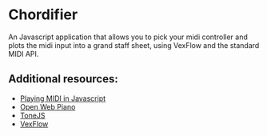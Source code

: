 # Chordifier

An Javascript application that allows you to pick your midi controller and plots the midi input into a grand staff sheet, using VexFlow and the standard MIDI API.

## Additional resources:

- [Playing MIDI in Javascript](https://medium.com/swinginc/playing-with-midi-in-javascript-b6999f2913c3)
- [Open Web Piano](https://github.com/iBundin/Open-Web-Piano)
- [ToneJS](https://github.com/Tonejs/Tone.js)
- [VexFlow](https://github.com/0xfe/vexflow)
